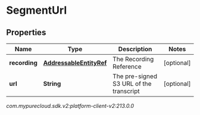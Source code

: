 # SegmentUrl


## Properties

| Name | Type | Description | Notes |
| ------------ | ------------- | ------------- | ------------- |
| **recording** | [**AddressableEntityRef**](AddressableEntityRef) | The Recording Reference |  [optional] |
| **url** | **String** | The pre-signed S3 URL of the transcript |  [optional] |




_com.mypurecloud.sdk.v2:platform-client-v2:213.0.0_
